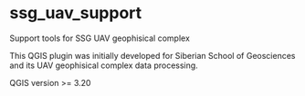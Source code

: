 # ssg_uav_support
Support tools for SSG UAV geophisical complex

This QGIS plugin was initially developed for Siberian School of Geosciences and its UAV geophisical complex data processing.

QGIS version >= 3.20
